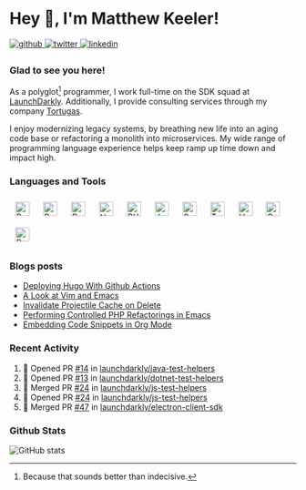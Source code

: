 # Hey 👋, I'm Matthew Keeler!

<a href="https://github.com/keelerm84" target="_blank">
<img src=https://img.shields.io/badge/github-%2324292e.svg?&style=for-the-badge&logo=github&logoColor=white alt=github style="margin-bottom: 5px;" />
</a>
<a href="https://twitter.com/keelerm84" target="_blank">
<img src=https://img.shields.io/badge/twitter-%2300acee.svg?&style=for-the-badge&logo=twitter&logoColor=white alt=twitter style="margin-bottom: 5px;" />
</a>
<a href="https://linkedin.com/in/keelerm84" target="_blank">
<img src=https://img.shields.io/badge/linkedin-%231E77B5.svg?&style=for-the-badge&logo=linkedin&logoColor=white alt=linkedin style="margin-bottom: 5px;" />
</a>

### Glad to see you here!
As a polyglot[^1] programmer, I work full-time on the SDK squad at [LaunchDarkly][ld]. Additionally, I provide consulting services through my company [Tortugas][tortugas].

I enjoy modernizing legacy systems, by breathing new life into an aging code base or refactoring a monolith into microservices. My wide range of programming language experience helps keep ramp up time down and impact high.

### Languages and Tools

<div>
    <img style="margin: 10px" src="https://cdn.jsdelivr.net/gh/devicons/devicon/icons/rust/rust-original.svg" alt="Rust" height="25" />
    <img style="margin: 10px" src="https://cdn.jsdelivr.net/gh/devicons/devicon/icons/python/python-original.svg" alt="Python" height="25" />
    <img style="margin: 10px" src="https://cdn.jsdelivr.net/gh/devicons/devicon/icons/ruby/ruby-original.svg" alt="Ruby" height="25" />
    <img style="margin: 10px" src="https://cdn.jsdelivr.net/gh/devicons/devicon/icons/dotnetcore/dotnetcore-original.svg" alt=".Net Core" height="25" />
    <img style="margin: 10px" src="https://cdn.jsdelivr.net/gh/devicons/devicon/icons/php/php-original.svg" alt="PHP" height="25" />
    <img style="margin: 10px" src="https://cdn.jsdelivr.net/gh/devicons/devicon/icons/java/java-original.svg" alt="Java" height="25" />
    <img style="margin: 10px" src="https://cdn.jsdelivr.net/gh/devicons/devicon/icons/swift/swift-original.svg" alt="Swift" width="25" />
    <img style="margin: 10px" src="https://cdn.jsdelivr.net/gh/devicons/devicon/icons/typescript/typescript-original.svg" alt="TypeScript" height="25" />
    <img style="margin: 10px" src="https://cdn.jsdelivr.net/gh/devicons/devicon/icons/haskell/haskell-original.svg" alt="Haskell" height="25" />
    <img style="margin: 10px" src="https://cdn.jsdelivr.net/gh/devicons/devicon/icons/go/go-original.svg" alt="Go" height="25" />
    <img style="margin: 10px" src="https://cdn.jsdelivr.net/gh/devicons/devicon/icons/react/react-original.svg" alt="React" height="25" />
</div>

### Blogs posts

<!-- BLOG-POST-LIST:START -->
- [Deploying Hugo With Github Actions](https://cupfullofcode.com/blog/2018/12/21/deploying-hugo-with-github-actions/)
- [A Look at Vim and Emacs](https://cupfullofcode.com/blog/2015/03/29/a-look-at-vim-and-emacs/)
- [Invalidate Projectile Cache on Delete](https://cupfullofcode.com/blog/2014/10/06/invalidate-projectile-cache-on-delete/)
- [Performing Controlled PHP Refactorings in Emacs](https://cupfullofcode.com/blog/2014/09/21/performing-controlled-php-refactorings-in-emacs/)
- [Embedding Code Snippets in Org Mode](https://cupfullofcode.com/blog/2013/11/22/embedding-code-snippets-in-org-mode/)
<!-- BLOG-POST-LIST:END -->

### Recent Activity

<!--START_SECTION:activity-->
1. 💪 Opened PR [#14](https://github.com/launchdarkly/java-test-helpers/pull/14) in [launchdarkly/java-test-helpers](https://github.com/launchdarkly/java-test-helpers)
2. 💪 Opened PR [#13](https://github.com/launchdarkly/dotnet-test-helpers/pull/13) in [launchdarkly/dotnet-test-helpers](https://github.com/launchdarkly/dotnet-test-helpers)
3. 🎉 Merged PR [#24](https://github.com/launchdarkly/js-test-helpers/pull/24) in [launchdarkly/js-test-helpers](https://github.com/launchdarkly/js-test-helpers)
4. 💪 Opened PR [#24](https://github.com/launchdarkly/js-test-helpers/pull/24) in [launchdarkly/js-test-helpers](https://github.com/launchdarkly/js-test-helpers)
5. 🎉 Merged PR [#47](https://github.com/launchdarkly/electron-client-sdk/pull/47) in [launchdarkly/electron-client-sdk](https://github.com/launchdarkly/electron-client-sdk)
<!--END_SECTION:activity-->

### Github Stats

![GitHub stats](https://github-readme-stats.vercel.app/api?username=keelerm84&count_private=true&show_icons=true&hide_title=true&include_all_commits=true)

[ld]: https://launchdarkly.com
[tortugas]: http://tortugas-llc.com
[^1]: Because that sounds better than indecisive.
